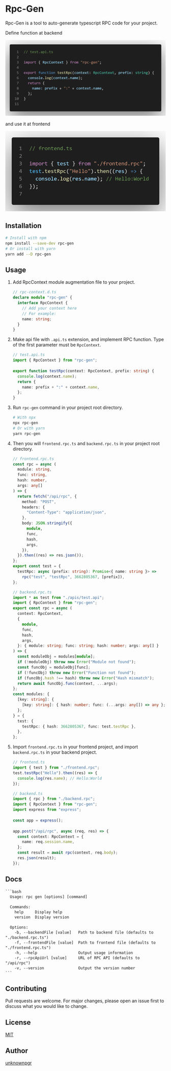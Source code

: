 # Rpc-Gen

Rpc-Gen is a tool to auto-generate typescript RPC code for your project.

Define function at backend

![a.png](/assets/a.png)

and use it at frontend

![b.png](/assets/b.png)

## Installation

```bash
# Install with npm
npm install --save-dev rpc-gen
# Or install with yarn
yarn add --D rpc-gen
```

## Usage

1. Add RpcContext module augmentation file to your project.

   ```typescript
   // rpc-context.d.ts
   declare module "rpc-gen" {
     interface RpcContext {
       // Add your context here
       // For example:
       name: string;
     }
   }
   ```

2. Make api file with `.api.ts` extension, and implement RPC function. Type of the first parameter must be `RpcContext`.

   ```typescript
   // test.api.ts
   import { RpcContext } from "rpc-gen";

   export function testRpc(context: RpcContext, prefix: string) {
     console.log(context.name);
     return {
       name: prefix + ":" + context.name,
     };
   }
   ```

3. Run `rpc-gen` command in your project root directory.

   ```bash
   # With npx
   npx rpc-gen
   # Or with yarn
   yarn rpc-gen
   ```

4. Then you will `frontend.rpc.ts` and `backend.rpc.ts` in your project root directory.

   ```typescript
   // frontend.rpc.ts
   const rpc = async (
     module: string,
     func: string,
     hash: number,
     args: any[]
   ) => {
     return fetch("/api/rpc", {
       method: "POST",
       headers: {
         "Content-Type": "application/json",
       },
       body: JSON.stringify({
         module,
         func,
         hash,
         args,
       }),
     }).then((res) => res.json());
   };
   export const test = {
     testRpc: async (prefix: string): Promise<{ name: string }> =>
       rpc("test", "testRpc", 3662805367, [prefix]),
   };
   ```

   ```typescript
   // backend.rpc.ts
   import * as test from "./apis/test.api";
   import { RpcContext } from "rpc-gen";
   export const rpc = async (
     context: RpcContext,
     {
       module,
       func,
       hash,
       args,
     }: { module: string; func: string; hash: number; args: any[] }
   ) => {
     const moduleObj = modules[module];
     if (!moduleObj) throw new Error("Module not found");
     const funcObj = moduleObj[func];
     if (!funcObj) throw new Error("Function not found");
     if (funcObj.hash !== hash) throw new Error("Hash mismatch");
     return await funcObj.func(context, ...args);
   };
   const modules: {
     [key: string]: {
       [key: string]: { hash: number; func: (...args: any[]) => any };
     };
   } = {
     test: {
       testRpc: { hash: 3662805367, func: test.testRpc },
     },
   };
   ```

5. Import `frontend.rpc.ts` in your frontend project, and import `backend.rpc.ts` in your backend project.

   ```typescript
   // frontend.ts
   import { test } from "./frontend.rpc";
   test.testRpc("Hello").then((res) => {
     console.log(res.name); // Hello:World
   });
   ```

   ```typescript
   // backend.ts
   import { rpc } from "./backend.rpc";
   import { RpcContext } from "rpc-gen";
   import express from "express";

   const app = express();

   app.post("/api/rpc", async (req, res) => {
     const context: RpcContext = {
       name: req.session.name,
     };
     const result = await rpc(context, req.body);
     res.json(result);
   });
   ```

## Docs

    ```bash
      Usage: rpc gen [options] [command]

      Commands:
        help     Display help
        version  Display version

      Options:
        -b, --backendFile [value]   Path to backend file (defaults to "./backend.rpc.ts")
        -f, --frontendFile [value]  Path to frontend file (defaults to "./frontend.rpc.ts")
        -h, --help                  Output usage information
        -r, --rpcApiUrl [value]     URL of RPC API (defaults to "/api/rpc")
        -v, --version               Output the version number
    ```

## Contributing

Pull requests are welcome. For major changes, please open an issue first to discuss what you would like to change.

## License

[MIT](https://choosealicense.com/licenses/mit/)

## Author

[unknownpgr](https://unknownpgr.com/about)
